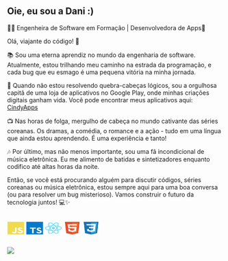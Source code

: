 ## Oie, eu sou a Dani :)

👨‍💻 Engenheira de Software em Formação | Desenvolvedora de Apps📱

Olá, viajante do código! 👋

📚 Sou uma eterna aprendiz no mundo da engenharia de software. Atualmente, estou trilhando meu caminho na estrada da programação, e cada bug que eu esmago é uma pequena vitória na minha jornada.

🚀 Quando não estou resolvendo quebra-cabeças lógicos, sou a orgulhosa capitã de uma loja de aplicativos no Google Play, onde minhas criações digitais ganham vida. Você pode encontrar meus aplicativos aqui: [CindyApps](https://play.google.com/store/apps/dev?id=5719049811015143620)

📺 Nas horas de folga, mergulho de cabeça no mundo cativante das séries coreanas. Os dramas, a comédia, o romance e a ação - tudo em uma língua que ainda estou aprendendo. É uma experiência e tanto!

🎶 Por último, mas não menos importante, sou uma fã incondicional de música eletrônica. Eu me alimento de batidas e sintetizadores enquanto codifico até altas horas da noite.

Então, se você está procurando alguém para discutir códigos, séries coreanas ou música eletrônica, estou sempre aqui para uma boa conversa (ou para resolver um bug misterioso). Vamos construir o futuro da tecnologia juntos! 💻✨



<div style="display: inline_block"><br>
  <img align="center" alt="Rafa-Js" height="30" width="40" src="https://raw.githubusercontent.com/devicons/devicon/master/icons/javascript/javascript-plain.svg">
  <img align="center" alt="Rafa-Ts" height="30" width="40" src="https://raw.githubusercontent.com/devicons/devicon/master/icons/typescript/typescript-plain.svg">
  <img align="center" alt="Rafa-React" height="30" width="40" src="https://raw.githubusercontent.com/devicons/devicon/master/icons/react/react-original.svg">
  <img align="center" alt="Rafa-HTML" height="30" width="40" src="https://raw.githubusercontent.com/devicons/devicon/master/icons/html5/html5-original.svg">
  <img align="center" alt="Rafa-CSS" height="30" width="40" src="https://raw.githubusercontent.com/devicons/devicon/master/icons/css3/css3-original.svg">
</div>
  
  ##
 
<div> 
  <a href="https://www.instagram.com/ycantra/" target="_blank"><img src="https://img.shields.io/badge/-Instagram-%23E4405F?style=for-the-badge&logo=instagram&logoColor=white" target="_blank"></a>
</div>
